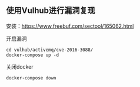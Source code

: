 

## 使用Vulhub进行漏洞复现

安装：https://www.freebuf.com/sectool/165062.html

开启漏洞

```
cd vulhub/activemq/cve-2016-3088/
docker-compose up -d
```

关闭docker

```
docker-compose down
```

